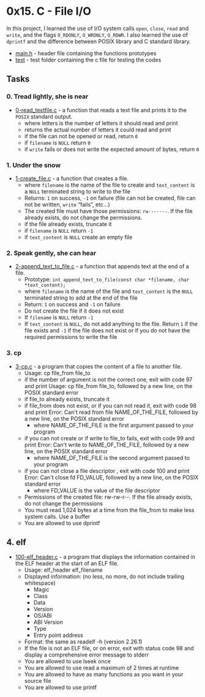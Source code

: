 # 0x15. C - File I/O

In this project, I learned the use of I/O system calls ```open```, ```close```, ```read``` and ```write```, and the flags ```O_RDONLY```, ```O_WRONLY```, ```O_RDWR```. I also learned the use of ```dprintf``` and the difference between POSIX library and C standard library.

- [main.h](https://github.com/jacobgbemi/alx-low_level_programming/blob/main/0x15-file_io/main.h) - header file containing the functions prototypes
- [test](https://github.com/jacobgbemi/alx-low_level_programming/tree/main/0x15-file_io/test) - test folder containing the c file for testing the codes

## Tasks

### 0. Tread lightly, she is near
- [0-read_textfile.c](https://github.com/jacobgbemi/alx-low_level_programming/blob/main/0x15-file_io/0-read_textfile.c) - a function that reads a text file and prints it to the ```POSIX``` standard output.
  - where letters is the number of letters it should read and print
  - returns the actual number of letters it could read and print
  - if the file can not be opened or read, return ```0```
  - if ```filename``` is ```NULL``` return ```0```
  - if ```write``` fails or does not write the expected amount of bytes, return ```0```

### 1. Under the snow
- [1-create_file.c](https://github.com/jacobgbemi/alx-low_level_programming/blob/main/0x15-file_io/1-create_file.c) - a function that creates a file.
  - where ```filename``` is the name of the file to create and ```text_content``` is a ```NULL``` terminated string to write to the file
  - Returns: ```1``` on success, ```-1``` on failure (file can not be created, file can not be written, ```write``` “fails”, etc…)
  - The created file must have those permissions: ```rw-------```. If the file already exists, do not change the permissions.
  - if the file already exists, truncate it
  - if ```filename``` is ```NULL``` return ```-1```
  - if ```text_content``` is ```NULL``` create an empty file

### 2. Speak gently, she can hear
- [2-append_text_to_file.c](https://github.com/jacobgbemi/alx-low_level_programming/blob/main/0x15-file_io/2-append_text_to_file.c) - a function that appends text at the end of a file.
  - Prototype: ```int append_text_to_file(const char *filename, char *text_content);```
  - where ```filename``` is the name of the file and ```text_content``` is the ```NULL``` terminated string to add at the end of the file
  - Return: ```1``` on success and ```-1``` on failure
  - Do not create the file if it does not exist
  - If ```filename``` is ```NULL``` return ```-1```
  - If ```text_content``` is ```NULL```, do not add anything to the file. Return ```1``` if the file exists and ```-1``` if the file does not exist or if you do not have the required permissions to write the file

### 3. cp
- [3-cp.c](https://github.com/jacobgbemi/alx-low_level_programming/blob/main/0x15-file_io/3-cp.c) - a program that copies the content of a file to another file.
  - Usage: cp file_from file_to
  - if the number of argument is not the correct one, exit with code 97 and print Usage: cp file_from file_to, followed by a new line, on the POSIX standard error
  - if file_to already exists, truncate it
  - if file_from does not exist, or if you can not read it, exit with code 98 and print Error: Can't read from file NAME_OF_THE_FILE, followed by a new line, on the POSIX standard error
    - where NAME_OF_THE_FILE is the first argument passed to your program
  - if you can not create or if write to file_to fails, exit with code 99 and print Error: Can't write to NAME_OF_THE_FILE, followed by a new line, on the POSIX standard error
    - where NAME_OF_THE_FILE is the second argument passed to your program
  - if you can not close a file descriptor , exit with code 100 and print Error: Can't close fd FD_VALUE, followed by a new line, on the POSIX standard error
    - where FD_VALUE is the value of the file descriptor
  - Permissions of the created file: rw-rw-r--. If the file already exists, do not change the permissions
  - You must read 1,024 bytes at a time from the file_from to make less system calls. Use a buffer
  - You are allowed to use dprintf

## 4. elf
- [100-elf_header.c](https://github.com/jacobgbemi/alx-low_level_programming/blob/main/0x15-file_io/100-elf_header.c) - a program that displays the information contained in the ELF header at the start of an ELF file.
  - Usage: elf_header elf_filename
  - Displayed information: (no less, no more, do not include trailing whitespace)
    - Magic
    - Class
    - Data
    - Version
    - OS/ABI
    - ABI Version
    - Type
    - Entry point address
  - Format: the same as readelf -h (version 2.26.1)
  - If the file is not an ELF file, or on error, exit with status code 98 and display a comprehensive error message to stderr
  - You are allowed to use lseek once
  - You are allowed to use read a maximum of 2 times at runtime
  - You are allowed to have as many functions as you want in your source file
  - You are allowed to use printf
